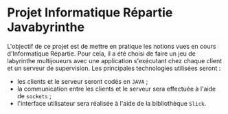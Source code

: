 Projet Informatique Répartie Javabyrinthe
===

L'objectif de ce projet est de mettre en pratique les notions vues en cours d'Informatique Répartie. Pour cela, il a été choisi de faire un jeu de labyrinthe multijoueurs avec une application s'exécutant chez chaque client et un serveur de supervision. Les principales technologies utilisées seront :

- les clients et le serveur seront codés en `JAVA` ;
- la communication entre les clients et le serveur sera effectuée à l'aide de `sockets` ;
- l'interface utilisateur sera réalisée à l'aide de la bibliothèque `Slick`.
